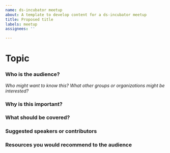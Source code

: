 ```yaml
---
name: ds-incubator meetup
about: A template to develop content for a ds-incubator meetup
title: Proposed title
labels: meetup
assignees: ''

---
```


# Topic

### Who is the audience?
_Who might want to know this? What other groups or organizations might be interested?_


### Why is this important?


### What should be covered?


### Suggested speakers or contributors


### Resources you would recommend to the audience
